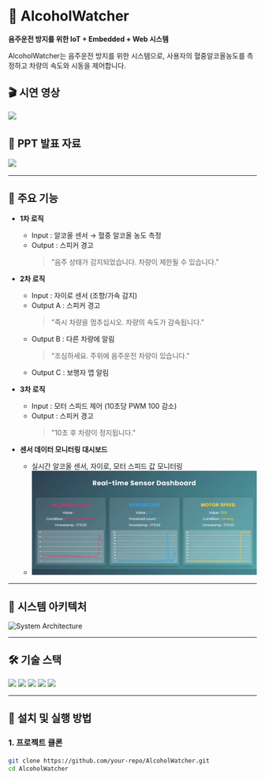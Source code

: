 <h1 align="left">🚗 AlcoholWatcher</h1>
<p align="left"><b>음주운전 방지를 위한 IoT + Embedded + Web 시스템</b></p>
<p align="left">AlcoholWatcher는 음주운전 방지를 위한 시스템으로, 사용자의 혈중알코올농도를 측정하고 차량의 속도와 시동을 제어합니다.</p>


## 🎬 시연 영상
<p align="left">
  <a href="https://youtu.be/z9DGNRnyafg"><img src="https://img.shields.io/badge/Demo-YouTube-red?logo=youtube"></a>
</p>

## 📂 PPT 발표 자료
<p align="left">
  <a href="https://buly.kr/4xY1Set"><img src="https://img.shields.io/badge/PPT-자료-blue?logo=microsoftpowerpoint"></a>
</p>


---

## 📌 주요 기능
- **1차 로직**
  - Input : 알코올 센서 → 혈중 알코올 농도 측정  
  - Output : 스피커 경고  
    > "음주 상태가 감지되었습니다. 차량이 제한될 수 있습니다."

- **2차 로직**
  - Input : 자이로 센서 (조향/가속 감지)  
  - Output A : 스피커 경고  
    > "즉시 차량을 멈추십시오. 차량의 속도가 감속됩니다."  
  - Output B : 다른 차량에 알림  
    > "조심하세요. 주위에 음주운전 차량이 있습니다."  
  - Output C : 보행자 앱 알림  

- **3차 로직**
  - Input : 모터 스피드 제어 (10초당 PWM 100 감소)  
  - Output : 스피커 경고  
    > "10초 후 차량이 정지됩니다."

- **센서 데이터 모니터링 대시보드**
  - 실시간 알코올 센서, 자이로, 모터 스피드 값 모니터링  
  - ![대시보드 이미지](./Dash.png)

---

## 📡 시스템 아키텍처
<p align="left">
  <img src="./architecture.png" alt="System Architecture" width="700"/>
</p>

---

## 🛠 기술 스택
<p align="left">
  <img src="https://img.shields.io/badge/STM32-Embedded-blue?logo=stmicroelectronics"/>
  <img src="https://img.shields.io/badge/ESP32-IoT-lightgrey?logo=espressif"/>
  <img src="https://img.shields.io/badge/Django-Backend-green?logo=django"/>
  <img src="https://img.shields.io/badge/JavaScript-Frontend-yellow?logo=javascript"/>
  <img src="https://img.shields.io/badge/SQLite-Database-blue?logo=sqlite"/>
</p>

---

## 🚀 설치 및 실행 방법

### 1. 프로젝트 클론
```bash
git clone https://github.com/your-repo/AlcoholWatcher.git
cd AlcoholWatcher
